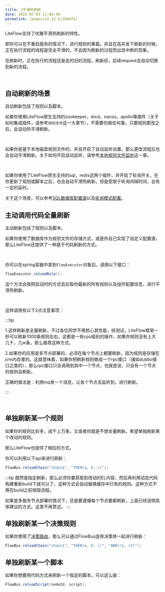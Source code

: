 ```yaml
---
title: 🍖平滑热刷新
date: 2022-07-03 11:04:48
permalink: /pages/v2.12.X/204d71/
---
```


LiteFlow支持了优雅平滑热刷新的特性。

即你可以在不重启服务的情况下，进行规则的重载。并且在高并发下刷新的时候，正在执行流程的线程是完全平滑的，不会因为刷新的过程而出现中断的现象。

在刷新时，正在执行的流程还是走的旧的流程，刷新好。后续request会自动切换到新的流程。

<br>

## 自动刷新的场景

自动刷新包括了规则以及脚本。

如果你使用LiteFlow原生支持的zookeeper，etcd，nacos，apollo等插件（关于如何集成插件，请参考`规则文件`这一大章节），不需要你做任何事，只要规则更改之后，会自动热平滑刷新。

<br>

如果你是基于本地磁盘规则文件的，并且开启了自动监听设置，那么更改流程后也会自动平滑刷新。关于如何开启自动监听，请参考[本地规则文件监听](/pages/v2.12.X/f8aa79/)这一章。

<br>

如果你使用了LiteFlow原生支持的sql，redis这两个插件，并开启了轮询开关，在你更新了规则或脚本之后，也会自动平滑热刷新。但是受限于轮询间隔时间，会有一定的延时。

关于这个场景，可以参考[SQL数据库配置源](/pages/v2.12.X/236b4f/)以及[轮询模式配置](/pages/v2.12.X/186747/)。



## 主动调用代码全量刷新

主动刷新包括了规则以及脚本。

如果你使用了数据库作为规则文件的存储方式，或是你自己实现了自定义配置源，那么LiteFlow还提供了一种基于代码刷新的方式。

<br>

你可以在spring容器中拿到`FlowExecutor`对象后，调用以下接口：

```java
flowExecutor.reloadRule();
```

这个方法会按照启动时的方式去拉取你最新的所有规则以及组件配置信息，进行平滑热刷新。

<br>

这样调用有以下2点注意事项：

:::tip

1.这样刷新是全量刷新，不过各位同学不用担心其性能，经测试，LiteFlow框架一秒可以刷新1000条规则左右，这都是一些cpu级别的操作，如果你规则没有上大几千，几w条，那么推荐这种方式。

2.如果你的应用是多节点部署的，必须在每个节点上都要刷新，因为规则是存储在jvm内存里的。这就意味着，如果你把刷新规则做成一个rpc接口（诸如dubbo接口之类的），那么rpc接口只会调用到其中一个节点，也就是说，只会有一个节点的规则会刷新。

正确的做法是：利用mq发一个消息，让各个节点去监听到，进行刷新。

:::

<br>

## 单独刷新某一个规则

如果你的规则比较多，成千上万条，又或者你就是不想全量刷新。希望单独刷新某个改动的规则。

那么LiteFlow也提供了相应的方式。

你可以利用以下api来进行刷新：

```java
FlowBus.reloadChain("chain1", "THEN(a, b, c)");
```

:::tip
既然是指定刷新，那么必须你要获取到改动的EL内容，然后再利用动态代码构建重新build下就可以了，这种方式会自动替换缓存中已有的规则。这种方式不用在build之前销毁流程。

如果是多服务节点部署的情况下，还是要遵循每个节点要都刷新，上面已经说明具体建议的方式。这里不再赘述。
:::

## 单独刷新某一个决策规则<Badge text="v2.12.2+"/>

如果你使用了[决策路由](/pages/v2.12.X/ec1ac4/)，那么可以通过FlowBus连带决策体一起进行刷新：

```java
FlowBus.reloadChain("chain1", "THEN(a, b, c)", "AND(r1, r2)");
```

## 单独刷新某一个脚本

如果你想要用代码方式来刷新一个指定的脚本，可以这么做：

```java
FlowBus.reloadScript(nodeId, script);
```